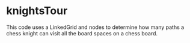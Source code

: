 # knightsTour
This code uses a LinkedGrid and nodes to determine how many paths a chess knight can visit all the board spaces on a chess board.
